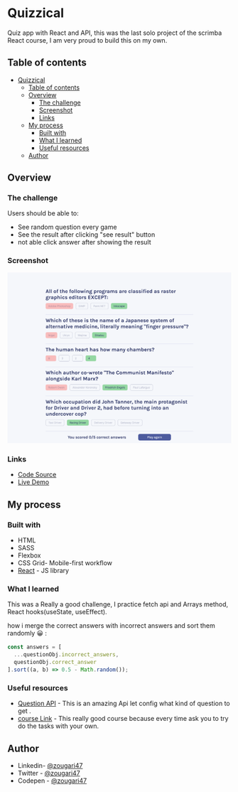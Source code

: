 # Quizzical

Quiz app with React and API, this was the last solo project of the scrimba React course, I am very proud to build this on my own.

## Table of contents

- [Quizzical](#quizzical)
  - [Table of contents](#table-of-contents)
  - [Overview](#overview)
    - [The challenge](#the-challenge)
    - [Screenshot](#screenshot)
    - [Links](#links)
  - [My process](#my-process)
    - [Built with](#built-with)
    - [What I learned](#what-i-learned)
    - [Useful resources](#useful-resources)
  - [Author](#author)

## Overview

### The challenge

Users should be able to:

- See random question every game
- See the result after clicking "see result" button
- not able click answer after showing the result

### Screenshot

![](./src/screenshot.png)

### Links

- [Code Source](https://quiz-app5.netlify.app/)
- [Live Demo](https://zougari47.github.io/quiz-app/)

## My process

### Built with

- HTML
- SASS
- Flexbox
- CSS Grid- Mobile-first workflow
- [React](https://reactjs.org/) - JS library

### What I learned

This was a Really a good challenge, I practice fetch api and Arrays method, React hooks(useState, useEffect).

how i merge the correct answers with incorrect answers and sort them randomly 😀 :

```js
const answers = [
  ...questionObj.incorrect_answers,
  questionObj.correct_answer
].sort((a, b) => 0.5 - Math.random());
```

### Useful resources

- [Question API](https://opentdb.com/api_config.php) - This is an amazing Api let config what kind of question to get .
- [course Link](https://scrimba.com/learn/learnreact) - This really good course because every time ask you to try do the tasks with your own.

## Author

- Linkedin- [@zougari47](https://www.linkedin.com/in/zougari47/)
- Twitter - [@zougari47](https://www.twitter.com/zougari47)
- Codepen - [@zougari47](https://codepen.io/zougari47)
